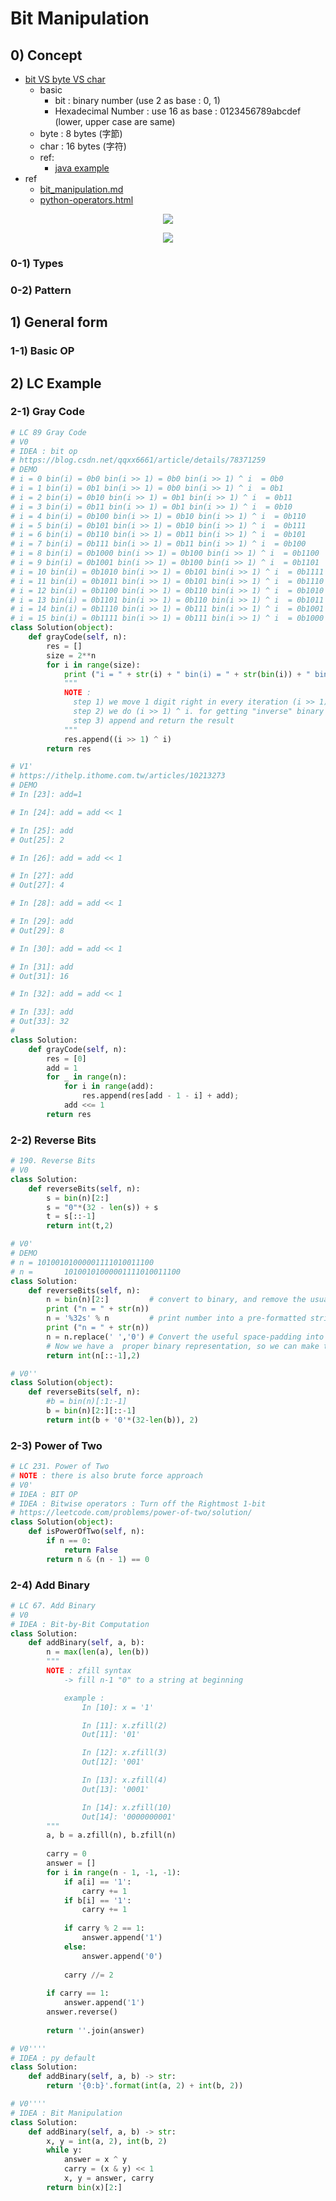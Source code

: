 # Bit Manipulation 

## 0) Concept
- [bit VS byte VS char](http://web.ntnu.edu.tw/~algo/Bit.html)
    - basic
        - bit : binary number (use 2 as base : 0, 1)
        - Hexadecimal Number : use 16 as base : 0123456789abcdef (lower, upper case are same)
    - byte : 8 bytes (字節)
    - char : 16 bytes (字符)
    - ref:
        - [java example](https://github.com/yennanliu/JavaHelloWorld/blob/main/src/main/java/Advances/IOFlow/demo1.java#L25)
- ref
    - [bit_manipulation.md](https://github.com/yennanliu/CS_basics/blob/master/doc/bit_manipulation.md)
    - [python-operators.html](https://www.runoob.com/python/python-operators.html)

<p align="center"><img src ="https://github.com/yennanliu/CS_basics/blob/master/doc/pic/bit_basic1.png" ></p>
<p align="center"><img src ="https://github.com/yennanliu/CS_basics/blob/master/doc/pic/bit_basic2.png" ></p>

### 0-1) Types

### 0-2) Pattern

## 1) General form

### 1-1) Basic OP

## 2) LC Example

### 2-1) Gray Code
```python
# LC 89 Gray Code
# V0
# IDEA : bit op
# https://blog.csdn.net/qqxx6661/article/details/78371259
# DEMO
# i = 0 bin(i) = 0b0 bin(i >> 1) = 0b0 bin(i >> 1) ^ i  = 0b0
# i = 1 bin(i) = 0b1 bin(i >> 1) = 0b0 bin(i >> 1) ^ i  = 0b1
# i = 2 bin(i) = 0b10 bin(i >> 1) = 0b1 bin(i >> 1) ^ i  = 0b11
# i = 3 bin(i) = 0b11 bin(i >> 1) = 0b1 bin(i >> 1) ^ i  = 0b10
# i = 4 bin(i) = 0b100 bin(i >> 1) = 0b10 bin(i >> 1) ^ i  = 0b110
# i = 5 bin(i) = 0b101 bin(i >> 1) = 0b10 bin(i >> 1) ^ i  = 0b111
# i = 6 bin(i) = 0b110 bin(i >> 1) = 0b11 bin(i >> 1) ^ i  = 0b101
# i = 7 bin(i) = 0b111 bin(i >> 1) = 0b11 bin(i >> 1) ^ i  = 0b100
# i = 8 bin(i) = 0b1000 bin(i >> 1) = 0b100 bin(i >> 1) ^ i  = 0b1100
# i = 9 bin(i) = 0b1001 bin(i >> 1) = 0b100 bin(i >> 1) ^ i  = 0b1101
# i = 10 bin(i) = 0b1010 bin(i >> 1) = 0b101 bin(i >> 1) ^ i  = 0b1111
# i = 11 bin(i) = 0b1011 bin(i >> 1) = 0b101 bin(i >> 1) ^ i  = 0b1110
# i = 12 bin(i) = 0b1100 bin(i >> 1) = 0b110 bin(i >> 1) ^ i  = 0b1010
# i = 13 bin(i) = 0b1101 bin(i >> 1) = 0b110 bin(i >> 1) ^ i  = 0b1011
# i = 14 bin(i) = 0b1110 bin(i >> 1) = 0b111 bin(i >> 1) ^ i  = 0b1001
# i = 15 bin(i) = 0b1111 bin(i >> 1) = 0b111 bin(i >> 1) ^ i  = 0b1000
class Solution(object):
    def grayCode(self, n):
        res = []
        size = 2**n
        for i in range(size):
            print ("i = " + str(i) + " bin(i) = " + str(bin(i)) + " bin(i >> 1) = " + str(bin(i >> 1))  + " bin(i >> 1) ^ i  = " + str( bin((i >> 1) ^ i) )  )
            """
            NOTE : 
              step 1) we move 1 digit right in every iteration (i >> 1), for keep adding space
              step 2) we do (i >> 1) ^ i. for getting "inverse" binary code with i
              step 3) append and return the result 
            """
            res.append((i >> 1) ^ i)
        return res

# V1'
# https://ithelp.ithome.com.tw/articles/10213273
# DEMO
# In [23]: add=1

# In [24]: add = add << 1

# In [25]: add
# Out[25]: 2

# In [26]: add = add << 1

# In [27]: add
# Out[27]: 4

# In [28]: add = add << 1

# In [29]: add
# Out[29]: 8

# In [30]: add = add << 1

# In [31]: add
# Out[31]: 16

# In [32]: add = add << 1

# In [33]: add
# Out[33]: 32
#
class Solution:
    def grayCode(self, n):
        res = [0]
        add = 1
        for _ in range(n):
            for i in range(add):
                res.append(res[add - 1 - i] + add);
            add <<= 1
        return res
```

### 2-2) Reverse Bits
```python
# 190. Reverse Bits
# V0
class Solution:
    def reverseBits(self, n):
        s = bin(n)[2:]
        s = "0"*(32 - len(s)) + s
        t = s[::-1]
        return int(t,2)

# V0'
# DEMO
# n = 10100101000001111010011100
# n =       10100101000001111010011100
class Solution:
    def reverseBits(self, n):
        n = bin(n)[2:]         # convert to binary, and remove the usual 0b prefix
        print ("n = " + str(n))
        n = '%32s' % n         # print number into a pre-formatted string with space-padding
        print ("n = " + str(n))
        n = n.replace(' ','0') # Convert the useful space-padding into zeros
        # Now we have a  proper binary representation, so we can make the final transformation
        return int(n[::-1],2)

# V0'' 
class Solution(object):
    def reverseBits(self, n):
        #b = bin(n)[:1:-1]
        b = bin(n)[2:][::-1]
        return int(b + '0'*(32-len(b)), 2)
```

### 2-3) Power of Two
```python
# LC 231. Power of Two
# NOTE : there is also brute force approach
# V0'
# IDEA : BIT OP
# IDEA : Bitwise operators : Turn off the Rightmost 1-bit
# https://leetcode.com/problems/power-of-two/solution/
class Solution(object):
    def isPowerOfTwo(self, n):
        if n == 0:
            return False
        return n & (n - 1) == 0
```

### 2-4) Add Binary
```python
# LC 67. Add Binary
# V0
# IDEA : Bit-by-Bit Computation
class Solution:
    def addBinary(self, a, b):
        n = max(len(a), len(b))
        """
        NOTE : zfill syntax
            -> fill n-1 "0" to a string at beginning

            example :
                In [10]: x = '1'

                In [11]: x.zfill(2)
                Out[11]: '01'

                In [12]: x.zfill(3)
                Out[12]: '001'

                In [13]: x.zfill(4)
                Out[13]: '0001'

                In [14]: x.zfill(10)
                Out[14]: '0000000001'
        """
        a, b = a.zfill(n), b.zfill(n)
        
        carry = 0
        answer = []
        for i in range(n - 1, -1, -1):
            if a[i] == '1':
                carry += 1
            if b[i] == '1':
                carry += 1
                
            if carry % 2 == 1:
                answer.append('1')
            else:
                answer.append('0')
            
            carry //= 2
        
        if carry == 1:
            answer.append('1')
        answer.reverse()
        
        return ''.join(answer)

# V0''''
# IDEA : py default
class Solution:
    def addBinary(self, a, b) -> str:
        return '{0:b}'.format(int(a, 2) + int(b, 2))

# V0''''
# IDEA : Bit Manipulation
class Solution:
    def addBinary(self, a, b) -> str:
        x, y = int(a, 2), int(b, 2)
        while y:
            answer = x ^ y
            carry = (x & y) << 1
            x, y = answer, carry
        return bin(x)[2:]
```